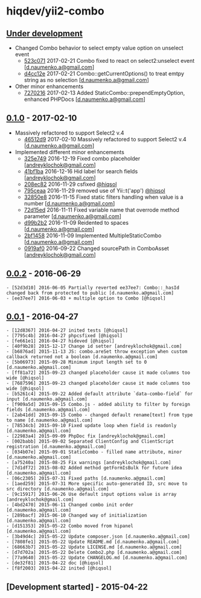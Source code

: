 # hiqdev/yii2-combo

## [Under development]

- Changed Combo behavior to select empty value option on unselect event
    - [523c071] 2017-02-21 Combo fixed to react on select2:unselect event [d.naumenko.a@gmail.com]
    - [d4cc12e] 2017-02-21 Combo::getCurrentOptions() to treat emtpy string as no selection [d.naumenko.a@gmail.com]
- Other minor enhancements
    - [7270216] 2017-02-13 Added StaticCombo::prependEmptyOption, enhanced PHPDocs [d.naumenko.a@gmail.com]

## [0.1.0] - 2017-02-10

- Massively refactored to support Select2 v.4
    - [46512d9] 2017-02-10 Massively refactored to support Select2 v.4 [d.naumenko.a@gmail.com]
- Implemented different minor enhancements
    - [325e749] 2016-12-19 Fixed combo placeholder [andreyklochok@gmail.com]
    - [41bf1ba] 2016-12-16 Hid label for search fields [andreyklochok@gmail.com]
    - [208ec82] 2016-11-29 csfixed [@hiqsol]
    - [795ceaa] 2016-11-29 removed use of Yii::t('app') [@hiqsol]
    - [32850e8] 2016-11-15 Fixed static filters handling when value is a number [d.naumenko.a@gmail.com]
    - [72d15ed] 2016-11-11 Fixed variable name that overrode method parameter [d.naumenko.a@gmail.com]
    - [d99b2b2] 2016-11-09 Reidented to spaces [d.naumenko.a@gmail.com]
    - [2bf1458] 2016-11-09 Implemented MultipleStaticCombo [d.naumenko.a@gmail.com]
    - [0919af0] 2016-09-22 Changed sourcePath in ComboAsset [andreyklochok@gmail.com]

## [0.0.2] - 2016-06-29

    - [52d3d10] 2016-06-05 Partially reverted ee37ee7: Combo::_hasId changed back from protected to public [d.naumenko.a@gmail.com]
    - [ee37ee7] 2016-06-03 + multiple option to Combo [@hiqsol]

## [0.0.1] - 2016-04-27

    - [12d8367] 2016-04-27 inited tests [@hiqsol]
    - [7795c4b] 2016-04-27 phpcsfixed [@hiqsol]
    - [fe661e1] 2016-04-27 hideved [@hiqsol]
    - [40f9b28] 2015-12-17 Change id setter [andreyklochok@gmail.com]
    - [b6876ad] 2015-11-13 JS: combo.areSet throw exception when custom callback returned not a boolean [d.naumenko.a@gmail.com]
    - [5b06973] 2015-09-28 Minimum input length set to 0 [d.naumenko.a@gmail.com]
    - [ff81a72] 2015-09-23 changed placeholder cause it made columns too wide [@hiqsol]
    - [7687596] 2015-09-23 changed placeholder cause it made columns too wide [@hiqsol]
    - [b5261c4] 2015-09-22 Added default attribute `data-combo-field` for input [d.naumenko.a@gmail.com]
    - [f909a5d] 2015-09-15 Combo.js - added ability to filter by foreign fields [d.naumenko.a@gmail.com]
    - [2ab41dd] 2015-09-15 Combo - changed default rename[text] from type to name [d.naumenko.a@gmail.com]
    - [78534cb] 2015-09-10 Fixed update loop when field is readonly [d.naumenko.a@gmail.com]
    - [22983a4] 2015-09-09 PhpDoc fix [andreyklochok@gmail.com]
    - [002babb] 2015-09-02 Separated ClientConfig and ClientScript registration [d.naumenko.a@gmail.com]
    - [034b07e] 2015-09-01 StaticCombo - filled name attribute, minor [d.naumenko.a@gmail.com]
    - [a75240a] 2015-08-25 Fix warnings [andreyklochok@gmail.com]
    - [7d1df72] 2015-08-02 Added method getFormIsBulk for future idea [d.naumenko.a@gmail.com]
    - [06c2305] 2015-07-31 Fixed paths [d.naumenko.a@gmail.com]
    - [1aed259] 2015-07-31 More specific auto-generated ID, src move to src directory [d.naumenko.a@gmail.com]
    - [9c15917] 2015-06-26 Use default input options value is array [andreyklochok@gmail.com]
    - [4bd2470] 2015-06-11 Changed combo init order [d.naumenko.a@gmail.com]
    - [289bacf] 2015-06-10 Changed way of initialization [d.naumenko.a@gmail.com]
    - [d151353] 2015-05-22 Combo moved from hipanel [d.naumenko.a@gmail.com]
    - [3b49d4c] 2015-05-22 Update composer.json [d.naumenko.a@gmail.com]
    - [7808fe1] 2015-05-22 Update README.md [d.naumenko.a@gmail.com]
    - [68663b7] 2015-05-22 Update LICENSE.md [d.naumenko.a@gmail.com]
    - [d7d702a] 2015-05-22 Delete Combo2.php [d.naumenko.a@gmail.com]
    - [77a9640] 2015-05-22 Update CHANGELOG.md [d.naumenko.a@gmail.com]
    - [de32f81] 2015-04-22 doc [@hiqsol]
    - [f8f2003] 2015-04-22 inited [@hiqsol]

## [Development started] - 2015-04-22

[@hiqsol]: https://github.com/hiqsol
[sol@hiqdev.com]: https://github.com/hiqsol
[@SilverFire]: https://github.com/SilverFire
[silverfire@hiqdev.com]: https://github.com/SilverFire
[@tafid]: https://github.com/tafid
[tafid@hiqdev.com]: https://github.com/tafid
[@BladeRoot]: https://github.com/BladeRoot
[bladeroot@hiqdev.com]: https://github.com/BladeRoot
[325e749]: https://github.com/hiqdev/yii2-combo/commit/325e749
[41bf1ba]: https://github.com/hiqdev/yii2-combo/commit/41bf1ba
[208ec82]: https://github.com/hiqdev/yii2-combo/commit/208ec82
[795ceaa]: https://github.com/hiqdev/yii2-combo/commit/795ceaa
[32850e8]: https://github.com/hiqdev/yii2-combo/commit/32850e8
[72d15ed]: https://github.com/hiqdev/yii2-combo/commit/72d15ed
[d99b2b2]: https://github.com/hiqdev/yii2-combo/commit/d99b2b2
[2bf1458]: https://github.com/hiqdev/yii2-combo/commit/2bf1458
[0919af0]: https://github.com/hiqdev/yii2-combo/commit/0919af0
[52d3d10]: https://github.com/hiqdev/yii2-combo/commit/52d3d10
[ee37ee7]: https://github.com/hiqdev/yii2-combo/commit/ee37ee7
[12d8367]: https://github.com/hiqdev/yii2-combo/commit/12d8367
[7795c4b]: https://github.com/hiqdev/yii2-combo/commit/7795c4b
[fe661e1]: https://github.com/hiqdev/yii2-combo/commit/fe661e1
[40f9b28]: https://github.com/hiqdev/yii2-combo/commit/40f9b28
[b6876ad]: https://github.com/hiqdev/yii2-combo/commit/b6876ad
[5b06973]: https://github.com/hiqdev/yii2-combo/commit/5b06973
[ff81a72]: https://github.com/hiqdev/yii2-combo/commit/ff81a72
[7687596]: https://github.com/hiqdev/yii2-combo/commit/7687596
[b5261c4]: https://github.com/hiqdev/yii2-combo/commit/b5261c4
[f909a5d]: https://github.com/hiqdev/yii2-combo/commit/f909a5d
[2ab41dd]: https://github.com/hiqdev/yii2-combo/commit/2ab41dd
[78534cb]: https://github.com/hiqdev/yii2-combo/commit/78534cb
[22983a4]: https://github.com/hiqdev/yii2-combo/commit/22983a4
[002babb]: https://github.com/hiqdev/yii2-combo/commit/002babb
[034b07e]: https://github.com/hiqdev/yii2-combo/commit/034b07e
[a75240a]: https://github.com/hiqdev/yii2-combo/commit/a75240a
[7d1df72]: https://github.com/hiqdev/yii2-combo/commit/7d1df72
[06c2305]: https://github.com/hiqdev/yii2-combo/commit/06c2305
[1aed259]: https://github.com/hiqdev/yii2-combo/commit/1aed259
[9c15917]: https://github.com/hiqdev/yii2-combo/commit/9c15917
[4bd2470]: https://github.com/hiqdev/yii2-combo/commit/4bd2470
[289bacf]: https://github.com/hiqdev/yii2-combo/commit/289bacf
[d151353]: https://github.com/hiqdev/yii2-combo/commit/d151353
[3b49d4c]: https://github.com/hiqdev/yii2-combo/commit/3b49d4c
[7808fe1]: https://github.com/hiqdev/yii2-combo/commit/7808fe1
[68663b7]: https://github.com/hiqdev/yii2-combo/commit/68663b7
[d7d702a]: https://github.com/hiqdev/yii2-combo/commit/d7d702a
[77a9640]: https://github.com/hiqdev/yii2-combo/commit/77a9640
[de32f81]: https://github.com/hiqdev/yii2-combo/commit/de32f81
[f8f2003]: https://github.com/hiqdev/yii2-combo/commit/f8f2003
[Under development]: https://github.com/hiqdev/yii2-combo/compare/0.1.0...HEAD
[0.0.2]: https://github.com/hiqdev/yii2-combo/compare/0.0.1...0.0.2
[0.0.1]: https://github.com/hiqdev/yii2-combo/releases/tag/0.0.1
[46512d9]: https://github.com/hiqdev/yii2-combo/commit/46512d9
[0.1.0]: https://github.com/hiqdev/yii2-combo/compare/0.0.2...0.1.0
[523c071]: https://github.com/hiqdev/yii2-combo/commit/523c071
[d4cc12e]: https://github.com/hiqdev/yii2-combo/commit/d4cc12e
[7270216]: https://github.com/hiqdev/yii2-combo/commit/7270216
